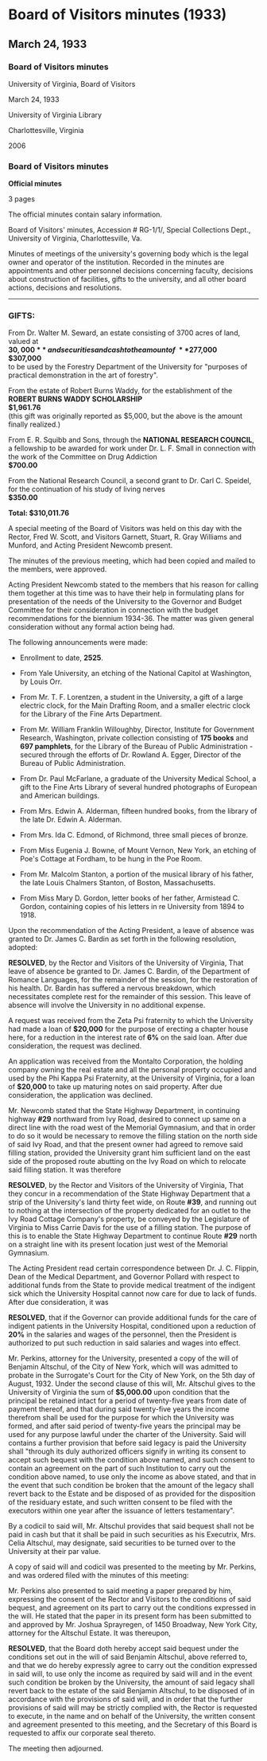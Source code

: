 <!-- llmformatted -->
# Board of Visitors minutes (1933)

## March 24, 1933

### Board of Visitors minutes

University of Virginia, Board of Visitors

March 24, 1933

University of Virginia Library

Charlottesville, Virginia

2006

### Board of Visitors minutes

**Official minutes**

3 pages

The official minutes contain salary information.

Board of Visitors' minutes, Accession # RG-1/1/, Special Collections Dept., University of Virginia, Charlottesville, Va.

Minutes of meetings of the university's governing body which is the legal owner and operator of the institution. Recorded in the minutes are appointments and other personnel decisions concerning faculty, decisions about construction of facilities, gifts to the university, and all other board actions, decisions and resolutions.

***

### GIFTS:

From Dr. Walter M. Seward, an estate consisting of 3700 acres of land, valued at\
**$30,000**\
and securities and cash to the amount of\
**$277,000**\
**$307,000**\
to be used by the Forestry Department of the University for "purposes of practical demonstration in the art of forestry".

From the estate of Robert Burns Waddy, for the establishment of the **ROBERT BURNS WADDY SCHOLARSHIP**\
**$1,961.76**\
(this gift was originally reported as $5,000, but the above is the amount finally realized.)

From E. R. Squibb and Sons, through the **NATIONAL RESEARCH COUNCIL**, a fellowship to be awarded for work under Dr. L. F. Small in connection with the work of the Committee on Drug Addiction\
**$700.00**

From the National Research Council, a second grant to Dr. Carl C. Speidel, for the continuation of his study of living nerves\
**$350.00**

**Total: $310,011.76**

A special meeting of the Board of Visitors was held on this day with the Rector, Fred W. Scott, and Visitors Garnett, Stuart, R. Gray Williams and Munford, and Acting President Newcomb present.

The minutes of the previous meeting, which had been copied and mailed to the members, were approved.

Acting President Newcomb stated to the members that his reason for calling them together at this time was to have their help in formulating plans for presentation of the needs of the University to the Governor and Budget Committee for their consideration in connection with the budget recommendations for the biennium 1934-36. The matter was given general consideration without any formal action being had.

The following announcements were made:

* Enrollment to date, **2525**.

* From Yale University, an etching of the National Capitol at Washington, by Louis Orr.

* From Mr. T. F. Lorentzen, a student in the University, a gift of a large electric clock, for the Main Drafting Room, and a smaller electric clock for the Library of the Fine Arts Department.

* From Mr. William Franklin Willoughby, Director, Institute for Government Research, Washington, private collection consisting of **175 books** and **697 pamphlets**, for the Library of the Bureau of Public Administration - secured through the efforts of Dr. Rowland A. Egger, Director of the Bureau of Public Administration.

* From Dr. Paul McFarlane, a graduate of the University Medical School, a gift to the Fine Arts Library of several hundred photographs of European and American buildings.

* From Mrs. Edwin A. Alderman, fifteen hundred books, from the library of the late Dr. Edwin A. Alderman.

* From Mrs. Ida C. Edmond, of Richmond, three small pieces of bronze.

* From Miss Eugenia J. Bowne, of Mount Vernon, New York, an etching of Poe's Cottage at Fordham, to be hung in the Poe Room.

* From Mr. Malcolm Stanton, a portion of the musical library of his father, the late Louis Chalmers Stanton, of Boston, Massachusetts.

* From Miss Mary D. Gordon, letter books of her father, Armistead C. Gordon, containing copies of his letters in re University from 1894 to 1918.

Upon the recommendation of the Acting President, a leave of absence was granted to Dr. James C. Bardin as set forth in the following resolution, adopted:

**RESOLVED**, by the Rector and Visitors of the University of Virginia, That leave of absence be granted to Dr. James C. Bardin, of the Department of Romance Languages, for the remainder of the session, for the restoration of his health. Dr. Bardin has suffered a nervous breakdown, which necessitates complete rest for the remainder of this session. This leave of absence will involve the University in no additional expense.

A request was received from the Zeta Psi fraternity to which the University had made a loan of **$20,000** for the purpose of erecting a chapter house here, for a reduction in the interest rate of **6%** on the said loan. After due consideration, the request was declined.

An application was received from the Montalto Corporation, the holding company owning the real estate and all the personal property occupied and used by the Phi Kappa Psi Fraternity, at the University of Virginia, for a loan of **$20,000** to take up maturing notes on said property. After due consideration, the application was declined.

Mr. Newcomb stated that the State Highway Department, in continuing highway **#29** northward from Ivy Road, desired to connect up same on a direct line with the road west of the Memorial Gymnasium, and that in order to do so it would be necessary to remove the filling station on the north side of said Ivy Road, and that the present owner had agreed to remove said filling station, provided the University grant him sufficient land on the east side of the proposed route abutting on the Ivy Road on which to relocate said filling station. It was therefore

**RESOLVED**, by the Rector and Visitors of the University of Virginia, That they concur in a recommendation of the State Highway Department that a strip of the University's land thirty feet wide, on Route **#39**, and running out to nothing at the intersection of the property dedicated for an outlet to the Ivy Road Cottage Company's property, be conveyed by the Legislature of Virginia to Miss Carrie Davis for the use of a filling station. The purpose of this is to enable the State Highway Department to continue Route **#29** north on a straight line with its present location just west of the Memorial Gymnasium.

The Acting President read certain correspondence between Dr. J. C. Flippin, Dean of the Medical Department, and Governor Pollard with respect to additional funds from the State to provide medical treatment of the indigent sick which the University Hospital cannot now care for due to lack of funds. After due consideration, it was

**RESOLVED**, that if the Governor can provide additional funds for the care of indigent patients in the University Hospital, conditioned upon a reduction of **20%** in the salaries and wages of the personnel, then the President is authorized to put such reduction in said salaries and wages into effect.

Mr. Perkins, attorney for the University, presented a copy of the will of Benjamin Altschul, of the City of New York, which will was admitted to probate in the Surrogate's Court for the City of New York, on the 5th day of August, 1932. Under the second clause of this will, Mr. Altschul gives to the University of Virginia the sum of **$5,000.00** upon condition that the principal be retained intact for a period of twenty-five years from date of payment thereof, and that during said twenty-five years the income therefrom shall be used for the purpose for which the University was formed, and after said period of twenty-five years the principal may be used for any purpose lawful under the charter of the University. Said will contains a further provision that before said legacy is paid the University shall "through its duly authorized officers signify in writing its consent to accept such bequest with the condition above named, and such consent to contain an agreement on the part of such Institution to carry out the condition above named, to use only the income as above stated, and that in the event that such condition be broken that the amount of the legacy shall revert back to the Estate and be disposed of as provided for the disposition of the residuary estate, and such written consent to be filed with the executors within one year after the issuance of letters testamentary".

By a codicil to said will, Mr. Altschul provides that said bequest shall not be paid in cash but that it shall be paid in such securities as his Executrix, Mrs. Celia Altschul, may designate, said securities to be turned over to the University at their par value.

A copy of said will and codicil was presented to the meeting by Mr. Perkins, and was ordered filed with the minutes of this meeting:

Mr. Perkins also presented to said meeting a paper prepared by him, expressing the consent of the Rector and Visitors to the conditions of said bequest, and agreement on its part to carry out the conditions expressed in the will. He stated that the paper in its present form has been submitted to and approved by Mr. Joshua Sprayregen, of 1450 Broadway, New York City, attorney for the Altschul Estate. It was thereupon,

**RESOLVED**, that the Board doth hereby accept said bequest under the conditions set out in the will of said Benjamin Altschul, above referred to, and that we do hereby expressly agree to carry out the condition expressed in said will, to use only the income as required by said will and in the event such condition be broken by the University, the amount of said legacy shall revert back to the estate of the said Benjamin Altschul, to be disposed of in accordance with the provisions of said will, and in order that the further provisions of said will may be strictly complied with, the Rector is requested to execute, in the name and on behalf of the University, the written consent and agreement presented to this meeting, and the Secretary of this Board is requested to affix our corporate seal thereto.

The meeting then adjourned.
